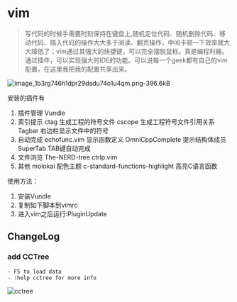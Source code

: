 # vim
> 写代码的时候手需要时刻保持在键盘上,随机定位代码、随机删除代码、移动代码、插入代码的操作大大多于阅读、翻页操作，中间卡顿一下效率就大大降低了；vim通过其强大的快捷键，可以完全摆脱鼠标。真是编程利器。通过插件，可以实现强大的IDE的功能。可以说每一个geek都有自己的vim配置，在这里我把我的配置共享出来。

![image_1b3rg746h1dpr29dsdu74o1u4qm.png-396.6kB][1]

安装的插件有

1. 插件管理
   Vundle
2. 索引提示
   ctag             生成工程的符号文件
   cscope           生成工程符号文件引用关系
   Tagbar           右边栏显示文件中的符号
3. 自动完成
   echofunc.vim     显示函数定义
   OmniCppComplete  提示结构体成员
   SuperTab         TAB键自动完成
4. 文件浏览
   The-NERD-tree
   ctrlp.vim
5. 其他
   molokai          配色主题
   c-standard-functions-highlight  高亮C语言函数


使用方法：
1. 安装Vundle
2. 复制如下脚本到vimrc
3. 进入vim之后运行:PluginUpdate

ChangeLog
------

### add CCTree
	- F5 to load data
	- :help cctree for more info
![cctree][2]

[1]: http://static.zybuluo.com/shenyuflying/cj63bslrkuvv0nidd53wser8/image_1b3rg746h1dpr29dsdu74o1u4qm.png
[2]: http://static.zybuluo.com/shenyuflying/n9ge1arlt4vbsuj5j2scm0g4/cctree.png
